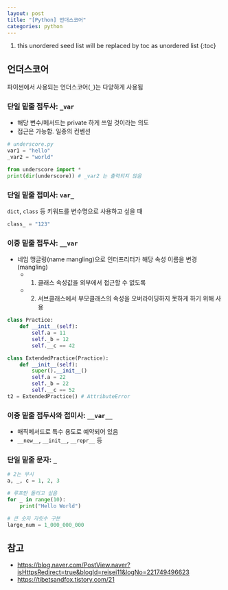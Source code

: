```yaml
---
layout: post
title: "[Python] 언더스코어"
categories: python
---
```


1. this unordered seed list will be replaced by toc as unordered list
{:toc}

## 언더스코어

파이썬에서 사용되는 언더스코어(`_`)는 다양하게 사용됨

### 단일 밑줄 접두사: `_var`

- 해당 변수/메서드는 private 하게 쓰일 것이라는 의도
- 접근은 가능함. 일종의 컨벤션

```python
# underscore.py
var1 = "hello"
_var2 = "world"
```

```python
from underscore import *
print(dir(underscore)) # _var2 는 출력되지 않음
```

### 단일 밑줄 접미사: `var_`

`dict`, `class` 등 키워드를 변수명으로 사용하고 싶을 때

```python
class_ = "123"
```

### 이중 밑줄 접두사: `__var`

- 네임 맹글링(name mangling)으로 인터프리터가 해당 속성 이름을 변경(mangling)
    - 1) 클래스 속성값을 외부에서 접근할 수 없도록
    - 2) 서브클래스에서 부모클래스의 속성을 오버라이딩하지 못하게 하기 위해 사용

```python
class Practice:
    def __init__(self):
        self.a = 11
        self._b = 12
        self.__c == 42

class ExtendedPractice(Practice):
    def __init__(self):
        super().__init__()
        self.a = 22
        self._b = 22
        self.__c == 52
t2 = ExtendedPractice() # AttributeError
```

### 이중 밑줄 접두사와 접미사: `__var__`

- 매직메서드로 특수 용도로 예약되어 있음
- `__new__`, `__init__`, `__repr__` 등

### 단일 밑줄 문자: `_`

```python
# 2는 무시
a, _, c = 1, 2, 3

# 루프만 돌리고 싶음
for _ in range(10):
    print("Hello World")

# 큰 숫자 자릿수 구분
large_num = 1_000_000_000
```

## 참고

- <https://blog.naver.com/PostView.naver?isHttpsRedirect=true&blogId=reisei11&logNo=221749496623>
- <https://tibetsandfox.tistory.com/21>
